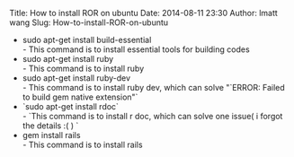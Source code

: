 Title: How to install ROR on ubuntu
Date: 2014-08-11 23:30
Author: lmatt wang
Slug: How-to-install-ROR-on-ubuntu

<ul>
<li>
sudo apt-get install build-essential 

</li>
-   This command is to install essential tools for building codes

<li>
sudo apt-get install ruby 

</li>
-   This command is to install ruby

<li>
sudo apt-get install ruby-dev 

</li>
-   This command is to install ruby dev, which can solve
    "`ERROR: Failed to build gem native extension"`

<li>
`sudo apt-get install rdoc`

</li>
-   `This command is to install r doc, which can solve one issue( i forgot the details :( ) `

<li>
gem install rails

</li>
-   This command is to install rails

</ul>

